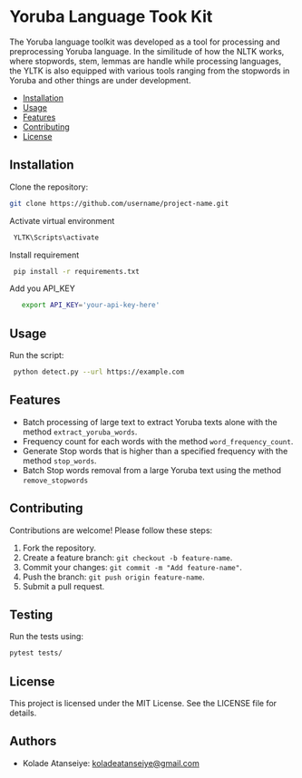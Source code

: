 # Yoruba Language Took Kit

The Yoruba language toolkit was developed as a tool for processing and preprocessing Yoruba language.
In the similitude of how the NLTK works, where stopwords, stem, lemmas are handle while processing languages, the YLTK is also equipped with various tools ranging from the stopwords in Yoruba and other things are under development.

- [Installation](#installation)
- [Usage](#usage)
- [Features](#features)
- [Contributing](#contributing)
- [License](#license)

## Installation
Clone the repository:
   ```bash
   git clone https://github.com/username/project-name.git
   ```
Activate virtual environment
   ```bash
    YLTK\Scripts\activate
   ```
Install requirement
   ```bash
    pip install -r requirements.txt
   ```

Add you API_KEY
```bash
   export API_KEY='your-api-key-here'
   ```

## Usage
Run the script:
   ```bash
    python detect.py --url https://example.com
   ```

## Features
- Batch processing of large text to extract Yoruba texts alone with the method `extract_yoruba_words`.
- Frequency count for each words with the method `word_frequency_count`.
- Generate Stop words that is higher than a specified frequency with the method `stop_words`.
- Batch Stop words removal from a large Yoruba text using the method `remove_stopwords`

## Contributing
Contributions are welcome! Please follow these steps:
1. Fork the repository.
2. Create a feature branch: `git checkout -b feature-name`.
3. Commit your changes: `git commit -m "Add feature-name"`.
4. Push the branch: `git push origin feature-name`.
5. Submit a pull request.

## Testing
Run the tests using:
   ```bash
   pytest tests/
   ```

## License
This project is licensed under the MIT License. See the LICENSE file for details.

## Authors
- Kolade Atanseiye: koladeatanseiye@gmail.com
